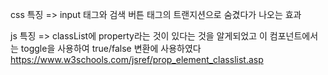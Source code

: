 css 특징 => input 태그와 검색 버튼 태그의 트랜지션으로 숨겼다가 나오는 효과

js 특징 => classList에 property라는 것이 있다는 것을 알게되었고 이 컴포넌트에서는 toggle을 사용하여 true/false 변환에 사용하였다
https://www.w3schools.com/jsref/prop_element_classlist.asp
